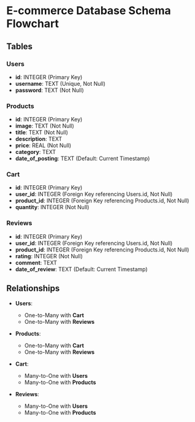 
# E-commerce Database Schema Flowchart

## Tables

### Users

- **id**: INTEGER (Primary Key)
- **username**: TEXT (Unique, Not Null)
- **password**: TEXT (Not Null)

### Products

- **id**: INTEGER (Primary Key)
- **image**: TEXT (Not Null)
- **title**: TEXT (Not Null)
- **description**: TEXT
- **price**: REAL (Not Null)
- **category**: TEXT
- **date_of_posting**: TEXT (Default: Current Timestamp)

### Cart

- **id**: INTEGER (Primary Key)
- **user_id**: INTEGER (Foreign Key referencing Users.id, Not Null)
- **product_id**: INTEGER (Foreign Key referencing Products.id, Not Null)
- **quantity**: INTEGER (Not Null)

### Reviews

- **id**: INTEGER (Primary Key)
- **user_id**: INTEGER (Foreign Key referencing Users.id, Not Null)
- **product_id**: INTEGER (Foreign Key referencing Products.id, Not Null)
- **rating**: INTEGER (Not Null)
- **comment**: TEXT
- **date_of_review**: TEXT (Default: Current Timestamp)

## Relationships

- **Users**:
  - One-to-Many with **Cart**
  - One-to-Many with **Reviews**
  
- **Products**:
  - One-to-Many with **Cart**
  - One-to-Many with **Reviews**

- **Cart**:
  - Many-to-One with **Users**
  - Many-to-One with **Products**

- **Reviews**:
  - Many-to-One with **Users**
  - Many-to-One with **Products**